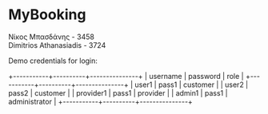 # MyBooking
Νίκος Μπασδάνης - 3458  
Dimitrios Athanasiadis - 3724

Demo credentials for login:

+-----------+----------+---------------+
| username  | password |     role      |
+-----------+----------+---------------+
| user1     | pass1    | customer      |
| user2     | pass2    | customer      |
| provider1 | pass1    | provider      |
| admin1    | pass1    | administrator |
+-----------+----------+---------------+
